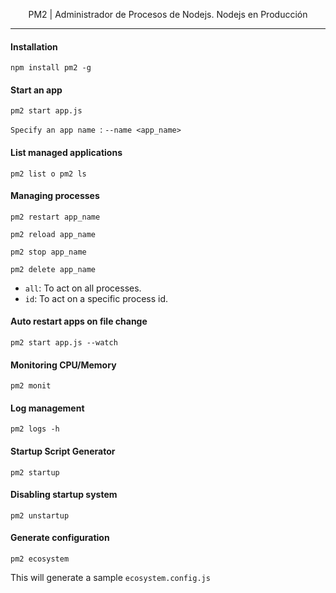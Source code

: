 
<p align="center"> PM2 | Administrador de Procesos de Nodejs. Nodejs en Producción</p>

----
#### Installation
``npm install pm2 -g ``

#### Start an app
``pm2 start app.js ``

``Specify an app name ``: ``--name <app_name>``

#### List managed applications
``pm2 list o pm2 ls``

#### Managing processes
``pm2 restart app_name``

``pm2 reload app_name``

``pm2 stop app_name``

``pm2 delete app_name``

- ``all``: To act on all processes.
- ``id``:  To act on a specific process id.

#### Auto restart apps on file change
``pm2 start app.js --watch``

#### Monitoring CPU/Memory
``pm2 monit``

#### Log management
``pm2 logs -h``

#### Startup Script Generator
``pm2 startup``

#### Disabling startup system
``pm2 unstartup``

#### Generate configuration
``pm2 ecosystem``

This will generate a sample ``ecosystem.config.js``
